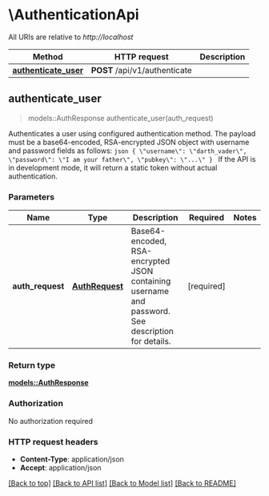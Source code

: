 # \AuthenticationApi

All URIs are relative to *http://localhost*

Method | HTTP request | Description
------------- | ------------- | -------------
[**authenticate_user**](AuthenticationApi.md#authenticate_user) | **POST** /api/v1/authenticate | 



## authenticate_user

> models::AuthResponse authenticate_user(auth_request)


Authenticates a user using configured authentication method. The payload must be a base64-encoded, RSA-encrypted JSON object with username and password fields as follows:  ```json { \"username\": \"darth_vader\", \"password\": \"I am your father\", \"pubkey\": \"...\" } ```  If the API is in development mode, it will return a static token without actual authentication.

### Parameters


Name | Type | Description  | Required | Notes
------------- | ------------- | ------------- | ------------- | -------------
**auth_request** | [**AuthRequest**](AuthRequest.md) | Base64-encoded, RSA-encrypted JSON containing username and password. See description for details. | [required] |

### Return type

[**models::AuthResponse**](AuthResponse.md)

### Authorization

No authorization required

### HTTP request headers

- **Content-Type**: application/json
- **Accept**: application/json

[[Back to top]](#) [[Back to API list]](../README.md#documentation-for-api-endpoints) [[Back to Model list]](../README.md#documentation-for-models) [[Back to README]](../README.md)

